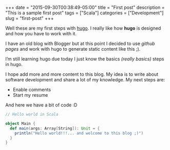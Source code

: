 +++
date = "2015-09-30T00:38:49-05:00"
title = "First post"
description = "This is a sample first post"
tags = ["Scala"]
categories = ["Development"]
slug = "first-post"
+++

Well these are my first steps with [hugo](https://gohugo.io/). I really like how **hugo** is designed and how you have to work with it.

I have an old blog with Blogger but at this point I decided to use *github pages* and work with hugo to generate static content like this ;).

I’m still learning hugo due today I just know the basics *(really basics)* steps in hugo.

I hope add more and more content to this blog. My idea is to write about software development and share a lot of my knowledge. My next steps are:

* Enable comments
* Start my resume

And here we have a bit of code :D

```scala
// Hello world in Scala

object Main {
  def main(args: Array[String]): Unit = {
    println("Hello world!!!... and welcome to this blog ;)")
  }
}
```
